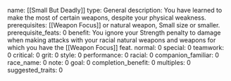 name: [[Small But Deadly]]
type: General
description: You have learned to make the most of certain weapons, despite your physical weakness.
prerequisites: [[Weapon Focus]] or natural weapon, Small size or smaller.
prerequisite_feats: 0
benefit: You ignore your Strength penalty to damage when making attacks with your racial natural weapons and weapons for which you have the [[Weapon Focus]] feat.
normal: 0
special: 0
teamwork: 0
critical: 0
grit: 0
style: 0
performance: 0
racial: 0
companion_familiar: 0
race_name: 0
note: 0
goal: 0
completion_benefit: 0
multiples: 0
suggested_traits: 0

